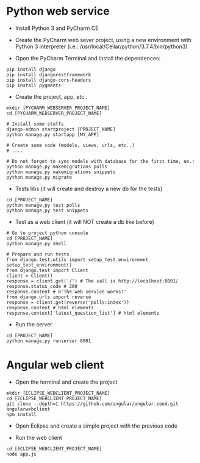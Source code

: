 # Python web service

* Install Python 3 and PyCharm CE 

* Create the PyCharm web sever project, using a new environment with Python 3 interpreter (i.e.: /usr/local/Cellar/python/3.7.4/bin/python3)

* Open the PyCharm Terminal and install the dependences:

```
pip install django
pip install djangorestframework
pip install django-cors-headers
pip install pygments
```

* Create the project, app, etc..
```
mkdir [PYCHARM_WEBSERVER_PROJECT_NAME]
cd [PYCHARM_WEBSERVER_PROJECT_NAME]

# Install some stuffs
django-admin startproject [PROJECT_NAME]
python manage.py startapp [MY_APP]

# Create some code (models, views, urls, etc..)
# ....

# Do not forget to sync models with database for the first time, ex.: 
python manage.py makemigrations polls 
python manage.py makemigrations snippets 
python manage.py migrate
```

* Tests libs (it will create and destroy a new db for the tests)
    
```
cd [PROJECT_NAME]
python manage.py test polls
python manage.py test snippets
```
    
* Test as a web client (it will NOT create a db like before)
    
```
# Go to project python console
cd [PROJECT_NAME]
python manage.py shell

# Prepare and run tests
from django.test.utils import setup_test_environment
setup_test_environment()
from django.test import Client
client = Client()
response = client.get('/') # The call is http://localhost:8001/
response.status_code # 200
response.content # b'The web service works!' 
from django.urls import reverse
response = client.get(reverse('polls:index')) 
response.content # html elements
response.context['latest_question_list'] # html elements
```

* Run the server
```
cd [PROJECT_NAME]
python manage.py runserver 8001
```

# Angular web client

* Open the terminal and create the project
```
mkdir [ECLIPSE_WEBCLIENT_PROJECT_NAME]
cd [ECLIPSE_WEBCLIENT_PROJECT_NAME]
git clone --depth=1 https://github.com/angular/angular-seed.git angularwebclient
npm install
```

* Open Eclipse and create a simple project with the previous code

* Run the web client
```
cd [ECLIPSE_WEBCLIENT_PROJECT_NAME]
node app.js
```
